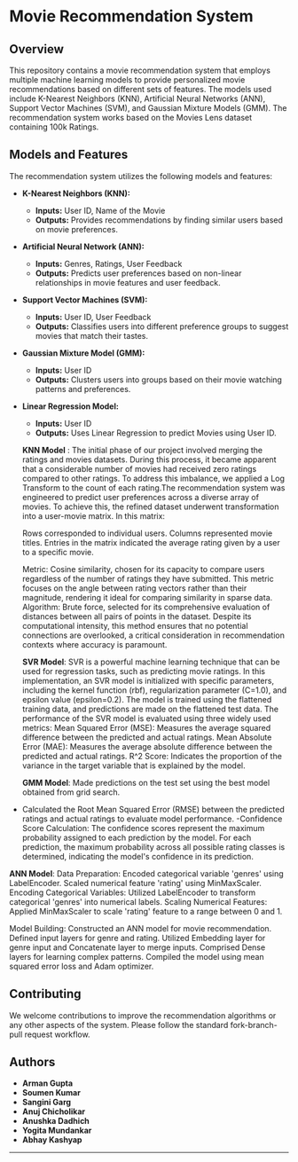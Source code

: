 
# Movie Recommendation System

## Overview
This repository contains a movie recommendation system that employs multiple machine learning models to provide personalized movie recommendations based on different sets of features. The models used include K-Nearest Neighbors (KNN), Artificial Neural Networks (ANN), Support Vector Machines (SVM), and Gaussian Mixture Models (GMM). The recommendation system works based on the Movies Lens dataset containing 100k Ratings.

## Models and Features
The recommendation system utilizes the following models and features:

- **K-Nearest Neighbors (KNN):**
  - **Inputs:** User ID, Name of the Movie
  - **Outputs:** Provides recommendations by finding similar users based on movie preferences.
    

- **Artificial Neural Network (ANN):**
  - **Inputs:** Genres, Ratings, User Feedback
  - **Outputs:** Predicts user preferences based on non-linear relationships in movie features and user feedback.

- **Support Vector Machines (SVM):**
  - **Inputs:** User ID, User Feedback
  - **Outputs:** Classifies users into different preference groups to suggest movies that match their tastes.

- **Gaussian Mixture Model (GMM):**
  - **Inputs:** User ID
  - **Outputs:** Clusters users into groups based on their movie watching patterns and preferences.
- **Linear Regression Model:**
  - **Inputs:** User ID
  - **Outputs:** Uses Linear Regression to predict Movies using User ID.

  **KNN Model** :
      The initial phase of our project involved merging the ratings and movies datasets. During this process, it became apparent that a considerable number of movies had received zero ratings compared to other ratings. To address this imbalance, we applied a Log Transform to the count of each rating.The recommendation system was engineered to predict user preferences across a diverse array of movies. To achieve this, the refined dataset underwent transformation into a user-movie matrix. In this matrix:
    
    Rows corresponded to individual users.
    Columns represented movie titles.
    Entries in the matrix indicated the average rating given by a user to a specific movie.

  Metric: Cosine similarity, chosen for its capacity to compare users regardless of the number of ratings they have submitted. This metric focuses on the angle between rating vectors rather than their magnitude, rendering it ideal for comparing similarity in sparse data.
  Algorithm: Brute force, selected for its comprehensive evaluation of distances between all pairs of points in the dataset. Despite its computational intensity, this method ensures that no potential connections are overlooked, a critical consideration in recommendation contexts where accuracy is paramount.


  **SVR Model**: SVR is a powerful machine learning technique that can be used for regression tasks, such as predicting movie ratings. In this implementation, an SVR model is initialized with specific parameters, including the kernel function (rbf), regularization parameter (C=1.0), and epsilon value (epsilon=0.2). The model is trained using the flattened training data, and predictions are made on the flattened test data.
The performance of the SVR model is evaluated using three widely used metrics:
Mean Squared Error (MSE): Measures the average squared difference between the predicted and actual ratings.
Mean Absolute Error (MAE): Measures the average absolute difference between the predicted and actual ratings.
  R^2 Score: Indicates the proportion of the variance in the target variable that is explained by the model.

  **GMM Model**:
  Made predictions on the test set using the best model obtained from grid search.
 - Calculated the Root Mean Squared Error (RMSE) between the predicted ratings and actual ratings to evaluate model performance.
 -Confidence Score Calculation: The confidence scores represent the maximum probability assigned to each prediction by the model. For each prediction, the maximum probability across all possible rating classes is determined, indicating the model's confidence in its prediction.

**ANN Model**:
Data Preparation:
Encoded categorical variable 'genres' using LabelEncoder.
Scaled numerical feature 'rating' using MinMaxScaler.
Encoding Categorical Variables:
Utilized LabelEncoder to transform categorical 'genres' into numerical labels.
Scaling Numerical Features:
Applied MinMaxScaler to scale 'rating' feature to a range between 0 and 1.
         
Model Building:
      Constructed an ANN model for movie recommendation.
      Defined input layers for genre and rating.
      Utilized Embedding layer for genre input and Concatenate layer to merge inputs.
      Comprised Dense layers for learning complex patterns.
      Compiled the model using mean squared error loss and Adam optimizer.

## Contributing
We welcome contributions to improve the recommendation algorithms or any other aspects of the system. Please follow the standard fork-branch-pull request workflow.

## Authors
- **Arman Gupta**
- **Soumen Kumar**
- **Sangini Garg**
- **Anuj Chicholikar**
- **Anushka Dadhich**
- **Yogita Mundankar**
- **Abhay Kashyap**

---
